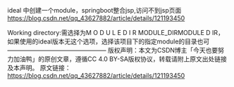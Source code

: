 ideal 中创建一个module，springboot整合jsp,访问不到jsp页面
https://blog.csdn.net/qq_43627882/article/details/121193450

Working directory:需选择为M O D U L E D I R MODULE_DIRMODULE
D
​
IR，如果使用的ideal版本无这个选项，选择该项目下的指定module的目录也可
————————————————
版权声明：本文为CSDN博主「今天也要努力加油鸭」的原创文章，遵循CC 4.0 BY-SA版权协议，转载请附上原文出处链接及本声明。
原文链接：https://blog.csdn.net/qq_43627882/article/details/121193450
